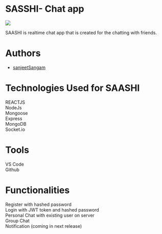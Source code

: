 # SASSHI- Chat app

<img src="https://pbs.twimg.com/media/FT7ivZOUcAAS8mN?format=jpg&name=large"></img>

SAASHI is realtime chat app that is created for the chatting with friends.

# Authors
- [sanjeetSangam](https://github.com/sanjeetSangam)


# Technologies Used for SAASHI
REACTJS <br/>
NodeJs <br/>
Mongoose <br/>
Express <br/>
MongoDB <br/>
Socket.io <br/>

# Tools
VS Code <br/>
Github <br/>

# Functionalities
Register with hashed password <br/>
Login with JWT token and hashed password <br/>
Personal Chat with existing user on server <br/>
Group Chat <br/>
Notification (coming in next release) <br/>
